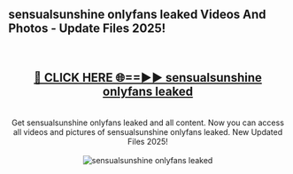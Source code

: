 <h2>sensualsunshine onlyfans leaked Videos And Photos - Update Files 2025!</h2>
<br>
<div align="center">
<h2><a href="https://linkcuts.com/hfmhzwbr" rel="nofollow">🔴 CLICK HERE 🌐==►► sensualsunshine onlyfans leaked</a></h2>
<br>
Get sensualsunshine onlyfans leaked and all content. Now you can access all videos and pictures of sensualsunshine onlyfans leaked. New Updated Files 2025!
<br>
<br>
<a href="https://linkcuts.com/hfmhzwbr" rel="nofollow" data-target="animated-image.originalLink"><img src="https://i.ibb.co.com/WyWwxjT/player-gif2.gif" alt="sensualsunshine onlyfans leaked" style="max-width: 100%; display: inline-block;" data-target="animated-image.originalImage"></a>
</div>
<br>